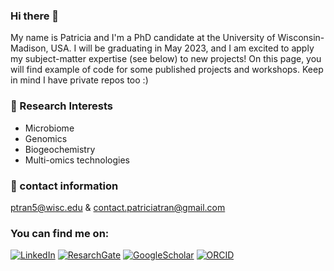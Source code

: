 ### Hi there 👋

My name is Patricia and I'm a PhD candidate at the University of Wisconsin-Madison, USA. I will be graduating in May 2023, and I am excited to apply my subject-matter expertise (see below) to new projects! On this page, you will find example of code for some published projects and workshops. Keep in mind I have private repos too :) 

### :microscope: Research Interests

- Microbiome
- Genomics
- Biogeochemistry
- Multi-omics technologies

### :email: contact information
ptran5@wisc.edu & contact.patriciatran@gmail.com

### You can find me on:
[![LinkedIn](https://img.shields.io/badge/LinkedIn--informational?style=social&logo=linkedin&logoColor=blue&color=2bbc8a)](https://www.linkedin.com/in/patriciatran/)
[![ResarchGate](https://img.shields.io/badge/ResearchGate--informational?style=social&logo=researchgate&logoColor=2bbc8a?&color=2bbc8a)](https://www.researchgate.net/profile/Patricia-Tran-2)
[![GoogleScholar](https://img.shields.io/badge/Google_Scholar--informational?style=social&logo=google-scholar&logoColor=blue&color=2bbc8a)](https://scholar.google.com/citations?user=NVhtx1YAAAAJ&hl=en)
[![ORCID](https://img.shields.io/badge/ORCID--informational?style=social&logo=ORCID&logoColor=success&color=2bbc8a)](https://orcid.org/0000-0003-3948-3938)

